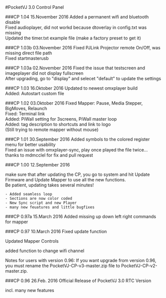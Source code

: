 #PocketVJ 3.0 Control Panel

###CP 1.04 15.November 2016
   Added a permanent wifi and bluetooth disable<br />
   Fixed audioplayer, did not workd because dtoverlay in config.txt was missing<br />
   Updated the timer.txt example file (make a factory preset to get it)<br />

###CP 1.03b 03.November 2016
   Fixed PJLink Projector remote On/Off, was missing direct file path<br />
   Fixed startmasterusb

###CP 1.03a 02.November 2016
   Fixed the issue that testscreen and imageplayer did not display fullscreen<br />
   After upgrading, go to "display" and selecet "default" to update the settings

###CP 1.03 16.Oktober 2016
   Updated to newest omxplayer build<br />
   Added: Autostart custom file

###CP 1.02 03.Oktober 2016
   Fixed Mapper: Pause, Media Stepper, BigMoves, Relaunch<br />
   Fixed: Terminal link<br />
   Added: PiWall setting for 3screens, PiWall master loop<br />
   Added: tag description to shortcuts and link to logo<br />
   (Still trying to remote mapper without mouse)<br />

###CP 1.01 30.September 2016
   Added symbols to the colored register menu for better usability<br />
   Fixed an issue with omxplayer-sync, play once played the file twice... thanks to mdmcclel for fix and pull request

###CP 1.00 12.September 2016

   make sure that after updating the CP, you go to system and hit Update Firmware and Update Mapper to use all the new functions.<br />
   Be patient, updating takes several minutes!
    
    - Added seamless loop
    - Sections are now color coded
    - New Sync script and new Player
    - many new feuatures and little bugfixes
    

###CP 0.97a 15.March 2016
   Added missing up down left right commands for mapper


###CP 0.97 10.March 2016
   Fixed update function
   
   Updated Mapper Controls
   
   added function to change wifi channel

   Notes for users with version 0.96:
   If you want upgrade from version 0.96, you must rename the PocketVJ-CP-v3-master.zip file to PocketVJ-CP-v2-master.zip.



###CP 0.96 26.Feb. 2016
   Official Release of PocketVJ 3.0 RTC Version
   
   incl. many new features
